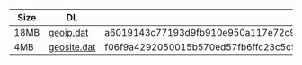 |    Size   |     DL  | sha512sum |
|  ---  |  ---  |  ---  |
| 18MB | [geoip.dat](https://cdn.jsdelivr.net/gh/googleians/Rules@main/geoip.dat) | a6019143c77193d9fb910e950a117e72c98bea27bf1f4ef094d5921b4fb84bc706d9b1081202cf5b8f39a7c952c0cc1ea2b84ae1b4c19ccedd770268caccab36 |
| 4MB | [geosite.dat](https://cdn.jsdelivr.net/gh/googleians/Rules@main/geosite.dat) | f06f9a4292050015b570ed57fb6ffc23c5c52353c098a7fc2268cb35b23dcdce0dcbcd759e798c06793e0146657c219368fb085506b62c23e359015f1575116f |
